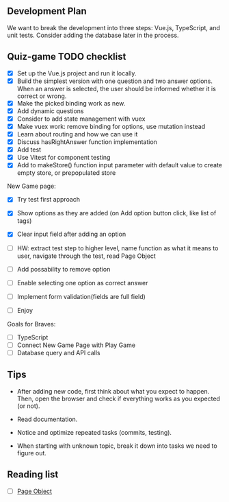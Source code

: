 ## Development Plan
We want to break the development into three steps: Vue.js, TypeScript, and unit tests. Consider adding the database later in the process.

## Quiz-game TODO checklist

- [x] Set up the Vue.js project and run it locally.
- [x] Build the simplest version with one question and two answer options. When an answer is selected, the user should be informed whether it is correct or wrong.
- [x] Make the picked binding work as new.
- [x] Add dynamic questions
- [x] Consider to add state management with vuex
- [x] Make vuex work: remove binding for options, use mutation instead 
- [x] Learn about routing and how we can use it
- [x] Discuss hasRightAnswer function implementation
- [x] Add test
- [x] Use Vitest for component testing
- [x] Add to makeStore() function input parameter with default value to create empty store, or prepopulated store

New Game page:
- [x] Try test first approach
- [x] Show options as they are added (on Add option button click, like list of tags)
- [x] Clear input field after adding an option
- [ ] HW: extract test step to higher level, name function as what it means to user, navigate through the test, read Page Object
- [ ] Add possability to remove option
- [ ] Enable selecting one option as correct answer
- [ ] Implement form validation(fields are full field)
- [ ] Enjoy



Goals for Braves:
- [ ] TypeScript
- [ ] Connect New Game Page with Play Game
- [ ] Database query and API calls 

## Tips 
- After adding new code, first think about what you expect to happen. Then, open the browser and check if everything works as you expected (or not).

- Read documentation.

- Notice and optimize repeated tasks (commits, testing).

- When starting with unknown topic, break it down into tasks we need to figure out.

## Reading list
- [ ] [Page Object](https://martinfowler.com/bliki/PageObject.html) 

